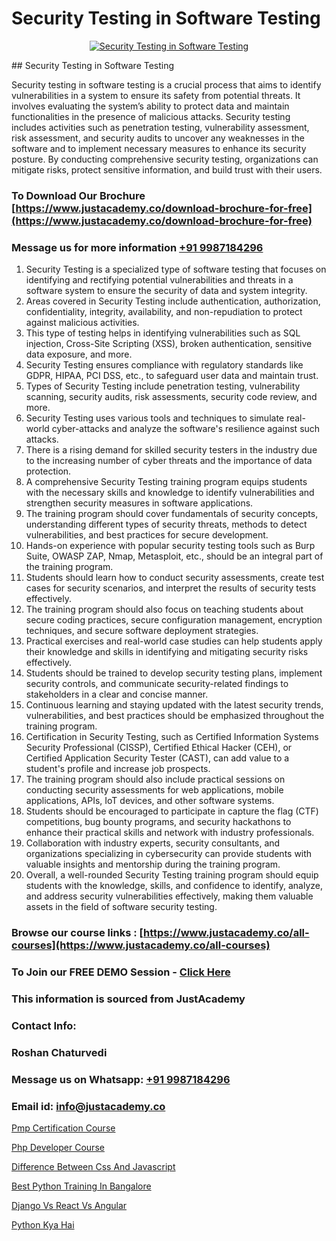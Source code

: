 # Security Testing in Software Testing

<p align="center">
  <a href="https://justacademy.co/program-detail/software-testing">
    <img src="https://justacademy.co/storage2/program_images/1704700438.webp" alt="Security Testing in Software Testing">
  </a>
</p>
## Security Testing in Software Testing

Security testing in software testing is a crucial process that aims to identify vulnerabilities in a system to ensure its safety from potential threats. It involves evaluating the system’s ability to protect data and maintain functionalities in the presence of malicious attacks. Security testing includes activities such as penetration testing, vulnerability assessment, risk assessment, and security audits to uncover any weaknesses in the software and to implement necessary measures to enhance its security posture. By conducting comprehensive security testing, organizations can mitigate risks, protect sensitive information, and build trust with their users.
### To Download Our Brochure [https://www.justacademy.co/download-brochure-for-free](https://www.justacademy.co/download-brochure-for-free)
### Message us for more information [+91 9987184296](https://api.whatsapp.com/send?phone=919987184296)
1) Security Testing is a specialized type of software testing that focuses on identifying and rectifying potential vulnerabilities and threats in a software system to ensure the security of data and system integrity.
2) Areas covered in Security Testing include authentication, authorization, confidentiality, integrity, availability, and non-repudiation to protect against malicious activities.
3) This type of testing helps in identifying vulnerabilities such as SQL injection, Cross-Site Scripting (XSS), broken authentication, sensitive data exposure, and more.
4) Security Testing ensures compliance with regulatory standards like GDPR, HIPAA, PCI DSS, etc., to safeguard user data and maintain trust.
5) Types of Security Testing include penetration testing, vulnerability scanning, security audits, risk assessments, security code review, and more.
6) Security Testing uses various tools and techniques to simulate real-world cyber-attacks and analyze the software's resilience against such attacks.
7) There is a rising demand for skilled security testers in the industry due to the increasing number of cyber threats and the importance of data protection.
8) A comprehensive Security Testing training program equips students with the necessary skills and knowledge to identify vulnerabilities and strengthen security measures in software applications.
9) The training program should cover fundamentals of security concepts, understanding different types of security threats, methods to detect vulnerabilities, and best practices for secure development.
10) Hands-on experience with popular security testing tools such as Burp Suite, OWASP ZAP, Nmap, Metasploit, etc., should be an integral part of the training program.
11) Students should learn how to conduct security assessments, create test cases for security scenarios, and interpret the results of security tests effectively.
12) The training program should also focus on teaching students about secure coding practices, secure configuration management, encryption techniques, and secure software deployment strategies.
13) Practical exercises and real-world case studies can help students apply their knowledge and skills in identifying and mitigating security risks effectively.
14) Students should be trained to develop security testing plans, implement security controls, and communicate security-related findings to stakeholders in a clear and concise manner.
15) Continuous learning and staying updated with the latest security trends, vulnerabilities, and best practices should be emphasized throughout the training program.
16) Certification in Security Testing, such as Certified Information Systems Security Professional (CISSP), Certified Ethical Hacker (CEH), or Certified Application Security Tester (CAST), can add value to a student's profile and increase job prospects.
17) The training program should also include practical sessions on conducting security assessments for web applications, mobile applications, APIs, IoT devices, and other software systems.
18) Students should be encouraged to participate in capture the flag (CTF) competitions, bug bounty programs, and security hackathons to enhance their practical skills and network with industry professionals.
19) Collaboration with industry experts, security consultants, and organizations specializing in cybersecurity can provide students with valuable insights and mentorship during the training program.
20) Overall, a well-rounded Security Testing training program should equip students with the knowledge, skills, and confidence to identify, analyze, and address security vulnerabilities effectively, making them valuable assets in the field of software security testing.

### Browse our course links : [https://www.justacademy.co/all-courses](https://www.justacademy.co/all-courses) 
### To Join our FREE DEMO Session - [Click Here](https://www.justacademy.co/register-for-course-demo)


### This information is sourced from JustAcademy
### Contact Info:
### Roshan Chaturvedi
### Message us on Whatsapp: [+91 9987184296](https://api.whatsapp.com/send?phone=919987184296)
### Email id: [info@justacademy.co](mailto:info@justacademy.co)
                
[Pmp Certification Course](https://www.linkedin.com/pulse/pmp-certification-course-justacademy-london-dohif?trackingId=0owc6l%2BW2NX6AtWoO393Xw%3D%3D&lipi=urn%3Ali%3Apage%3Ad_flagship3_company_admin%3BptBDr%2FMJTceKgM04UktdDQ%3D%3D)

[Php Developer Course](https://www.linkedin.com/pulse/php-developer-course-justacademy-berlin-uwede?trackingId=qT42dvzXYljkmay%2Fk7SDDQ%3D%3D&lipi=urn%3Ali%3Apage%3Ad_flagship3_company_admin%3BWtIq9U3gRByMpXlbn9mh%2Bw%3D%3D)

[Difference Between Css And Javascript](https://medium.com/@surajvaishnav5015/difference-between-css-and-javascript-38ad39d8e2ea)

[Best Python Training In Bangalore](https://medium.com/@prempja40/best-python-training-in-bangalore-84219136f428)

[Django Vs React Vs Angular](https://justacademyin.github.io/Articles/Django-Vs-React-Vs-Angular)

[Python Kya Hai](https://justacademyin.github.io/justacademy/python-kya-hai)

